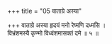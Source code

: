 +++
title = "05 वाताग्रे अस्या"

+++
वाताग्रे अस्या हृदयं मनो रेष्मणि दध्मसि ।  
विभ्रंशमस्यै कृण्मो विध्वंशमासक्तं दमे ॥ ५ ॥